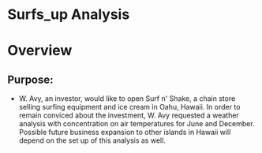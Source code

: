 # Surfs_up Analysis
# Overview
## Purpose:
* W. Avy, an investor, would like to open Surf n' Shake, a chain store selling surfing equipment and ice cream in Oahu, Hawaii.  In order to remain conviced about the investment, W. Avy requested a weather analysis with concentration on air temperatures for June and December.  Possible future business expansion to other islands in Hawaii will depend on the set up of this analysis as well.
